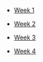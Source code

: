 


* [Week 1](./week1/week1.md)

* [Week 2](./week2/week2.md)

* [Week 3](./week3/week3.md)

* [Week 4](./week4/week4.md)

